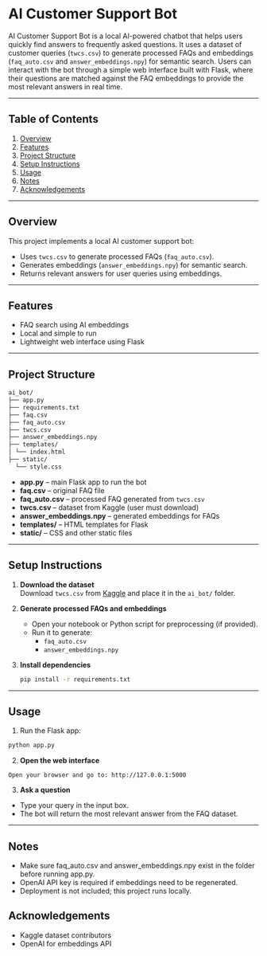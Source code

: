 # AI Customer Support Bot

AI Customer Support Bot is a local AI-powered chatbot that helps users quickly find answers to frequently asked questions. It uses a dataset of customer queries (`twcs.csv`) to generate processed FAQs and embeddings (`faq_auto.csv` and `answer_embeddings.npy`) for semantic search. Users can interact with the bot through a simple web interface built with Flask, where their questions are matched against the FAQ embeddings to provide the most relevant answers in real time.


---

## Table of Contents

1. [Overview](#overview)  
2. [Features](#features)  
3. [Project Structure](#project-structure)  
4. [Setup Instructions](#setup-instructions)  
5. [Usage](#usage)  
6. [Notes](#notes)  
7. [Acknowledgements](#acknowledgements)  

---

## Overview

This project implements a local AI customer support bot:

- Uses `twcs.csv` to generate processed FAQs (`faq_auto.csv`).  
- Generates embeddings (`answer_embeddings.npy`) for semantic search.  
- Returns relevant answers for user queries using embeddings.  

---

## Features

- FAQ search using AI embeddings  
- Local and simple to run  
- Lightweight web interface using Flask  

---

## Project Structure

```bash
ai_bot/
├── app.py
├── requirements.txt
├── faq.csv
├── faq_auto.csv
├── twcs.csv
├── answer_embeddings.npy
├── templates/
│ └── index.html
├── static/
  └── style.css
```

- **app.py** – main Flask app to run the bot  
- **faq.csv** – original FAQ file  
- **faq_auto.csv** – processed FAQ generated from `twcs.csv`  
- **twcs.csv** – dataset from Kaggle (user must download)  
- **answer_embeddings.npy** – generated embeddings for FAQs  
- **templates/** – HTML templates for Flask  
- **static/** – CSS and other static files  

---

## Setup Instructions

1. **Download the dataset**  
   Download `twcs.csv` from [Kaggle](https://www.kaggle.com/datasets/thoughtvector/customer-support-on-twitter/data) and place it in the `ai_bot/` folder.  

2. **Generate processed FAQs and embeddings**  
   - Open your notebook or Python script for preprocessing (if provided).  
   - Run it to generate:  
     - `faq_auto.csv`  
     - `answer_embeddings.npy`  

3. **Install dependencies**  
   ```bash
   pip install -r requirements.txt

---

## Usage

1. Run the Flask app:

```bash
python app.py
```
2. **Open the web interface**  

```text
Open your browser and go to: http://127.0.0.1:5000
```

3. **Ask a question**

- Type your query in the input box.
- The bot will return the most relevant answer from the FAQ dataset.

---

## Notes

- Make sure faq_auto.csv and answer_embeddings.npy exist in the folder before running app.py.
- OpenAI API key is required if embeddings need to be regenerated.
- Deployment is not included; this project runs locally.

## Acknowledgements

- Kaggle dataset contributors
- OpenAI for embeddings API